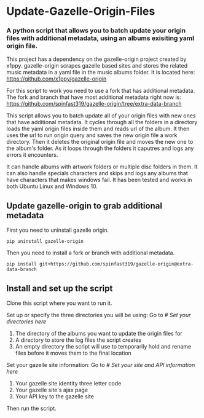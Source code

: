 # Update-Gazelle-Origin-Files
### A python script that allows you to batch update your origin files with additional metadata, using an albums exisiting yaml origin file.

This project has a dependency on the gazelle-origin project created by x1ppy. gazelle-origin scrapes gazelle based sites and stores the related music metadata in a yaml file in the music albums folder. It is located here: https://github.com/x1ppy/gazelle-origin

For this script to work you need to use a fork that has additional metadata.  The fork and branch that have most additional metadata right now is:
https://github.com/spinfast319/gazelle-origin/tree/extra-data-branch

This script allows you to batch update all of your origin files with new ones that have additional metadata.  It cycles through all the folders in a directory loads the yaml origin files inside them and reads url of the album. It then uses the url to run origin query and saves the new origin file a work directory. Then it deletes the original origin file and moves the new one to the album's folder. As it loops through the folders it caputres and logs any errors it encounters.

It can handle albums with artwork folders or multiple disc folders in them. It can also handle specials characters and skips and logs any albums that have characters that makes windows fail. It has been tested and works in both Ubuntu Linux and Windows 10.

## Update gazelle-origin to grab additional metadata

First you need to uninstall gazelle origin.
```
pip uninstall gazelle-origin
```

Then you need to install a fork or branch with additional metadata.
```
pip install git+https://github.com/spinfast319/gazelle-origin@extra-data-branch
```

## Install and set up the script
Clone this script where you want to run it.

Set up or specify the three directories you will be using:
Go to *# Set your directories here*
1. The directory of the albums you want to update the origin files for
2. A directory to store the log files the script creates
3. An empty directory the script will use to temporarily hold and rename files before it moves them to the final location

Set your gazelle site information:
Go to *# Set your site and API information here*
1. Your gazelle site identity three letter code
2. Your gazelle site's ajax page
3. Your API key to the gazelle site

Then run the script.  


